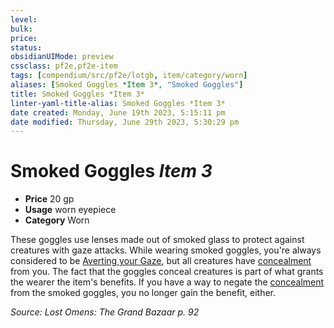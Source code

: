 ```yaml
---
level:
bulk:
price:
status:
obsidianUIMode: preview
cssclass: pf2e,pf2e-item
tags: [compendium/src/pf2e/lotgb, item/category/worn]
aliases: [Smoked Goggles *Item 3*, "Smoked Goggles"]
title: Smoked Goggles *Item 3*
linter-yaml-title-alias: Smoked Goggles *Item 3*
date created: Monday, June 19th 2023, 5:15:11 pm
date modified: Thursday, June 29th 2023, 5:30:29 pm
---
```


# Smoked Goggles *Item 3*

- **Price** 20 gp
- **Usage** worn eyepiece
- **Category** Worn

These goggles use lenses made out of smoked glass to protect against creatures with gaze attacks. While wearing smoked goggles, you're always considered to be [Averting your Gaze](rules/actions/avert-gaze.md), but all creatures have [concealment](rules/conditions.md#Concealed) from you. The fact that the goggles conceal creatures is part of what grants the wearer the item's benefits. If you have a way to negate the [concealment](rules/conditions.md#Concealed) from the smoked goggles, you no longer gain the benefit, either.

*Source: Lost Omens: The Grand Bazaar p. 92*
